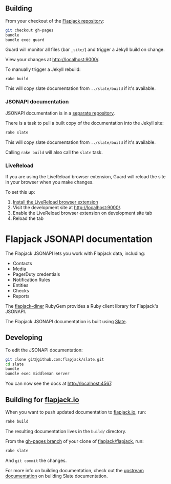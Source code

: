 <!-- FIXME: Rewrite to match current paths -->
## Building

From your checkout of the [Flapjack repository](https://github.com/flapjack/flapjack):

``` bash
git checkout gh-pages
bundle
bundle exec guard
```

Guard will monitor all files (bar `_site/`) and trigger a Jekyll build on change.

View your changes at [http://localhost:9000/](http://localhost:9000/).

To manually trigger a Jekyll rebuild:

```
rake build
```

This will copy slate documentation from `../slate/build` if it's available.

### JSONAPI documentation

JSONAPI documentation is in a [separate repository](https://github.com/flapjack/slate).

There is a task to pull a built copy of the documentation into the Jekyll site:

``` bash
rake slate
```

This will copy slate documentation from `../slate/build` if it's available.

Calling `rake build` will also call the `slate` task.


### LiveReload

If you are using the LiveReload browser extension, Guard will reload the site in your browser when you make changes.

To set this up:

 1. [Install the LiveReload browser extension](http://feedback.livereload.com/knowledgebase/articles/86242-how-do-i-install-and-use-the-browser-extensions-)
 2. Visit the development site at [http://localhost:9000/](http://localhost:9000/).
 3. Enable the LiveReload browser extension on development site tab
 4. Reload the tab
# Flapjack JSONAPI documentation


The Flapjack JSONAPI lets you work with Flapjack data, including:

- Contacts
- Media
- PagerDuty credentials
- Notification Rules
- Entities
- Checks
- Reports


The [flapjack-diner](http://github.com/flapjack/flapjack-diner) RubyGem provides a Ruby client library for Flapjack's JSONAPI.

The Flapjack JSONAPI documentation is built using [Slate](https://github.com/tripit/slate).


## Developing

To edit the JSONAPI documentation:

``` bash
git clone git@github.com:flapjack/slate.git
cd slate
bundle
bundle exec middleman server
```

You can now see the docs at [http://localhost:4567](http://localhost:4567).

## Building for [flapjack.io](http://flapjack.io/)

When you want to push updated documentation to [flapjack.io](http://flapjack.io/), run:

``` bash
rake build
```

The resulting documentation lives in the `build/` directory.

From the [gh-pages branch](https://github.com/flapjack/flapjack/tree/gh-pages) of your clone of [flapjack/flapjack](https://github.com/flapjack/flapjack), run:

``` bash
rake slate
```

And `git commit` the changes.

For more info on building documentation, check out the [upstream documentation](https://github.com/tripit/slate/wiki/Deploying-Slate) on building Slate documentation.
